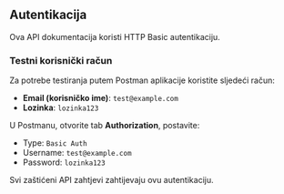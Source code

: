 ## Autentikacija

Ova API dokumentacija koristi HTTP Basic autentikaciju.

### Testni korisnički račun

Za potrebe testiranja putem Postman aplikacije koristite sljedeći račun:

- **Email (korisničko ime)**: `test@example.com`
- **Lozinka**: `lozinka123`

U Postmanu, otvorite tab **Authorization**, postavite:
- Type: `Basic Auth`
- Username: `test@example.com`
- Password: `lozinka123`

Svi zaštićeni API zahtjevi zahtijevaju ovu autentikaciju.
